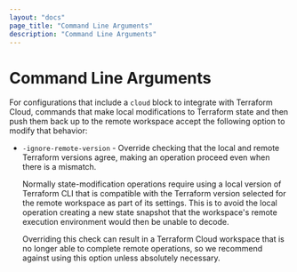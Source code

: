 ```yaml
---
layout: "docs"
page_title: "Command Line Arguments"
description: "Command Line Arguments"
---
```


# Command Line Arguments

For configurations that include a `cloud` block to integrate with Terraform Cloud, commands that
make local modifications to Terraform state and then push them back up to the remote workspace
accept the following option to modify that behavior:

* `-ignore-remote-version` - Override checking that the local and remote
  Terraform versions agree, making an operation proceed even when there is
  a mismatch.

    Normally state-modification operations require using a local version of
    Terraform CLI that is compatible with the Terraform version selected
    for the remote workspace as part of its settings. This is to avoid the
    local operation creating a new state snapshot that the workspace's
    remote execution environment would then be unable to decode.

    Overriding this check can result in a Terraform Cloud workspace that is
    no longer able to complete remote operations, so we recommend against
    using this option unless absolutely necessary.

